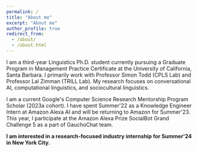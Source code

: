 ```yaml
---
permalink: /
title: "About me"
excerpt: "About me"
author_profile: true
redirect_from: 
  - /about/
  - /about.html
---
```


I am a third-year Linguistics Ph.D. student currently pursuing a Graduate Program in Management Practice Certificate at the University of California, Santa Barbara. I primarily work with Professor Simon Todd (CPLS Lab) and Professor Lal Zimman (TRILL Lab). My research focuses on conversational AI, computational linguistics, and sociocultural linguistics. 

I am a current Google's Computer Science Research Mentorship Program Scholar (2023a cohort). I have spent Summer'22 as a Knowledge Engineer Intern at Amazon Alexa AI and will be returning to Amazon for Summer'23. This year, I participate at the Amazon Alexa Prize SocialBot Grand Challenge 5 as a part of GauchoChat team. 

**I am interested in a research-focused industry internship for Summer'24 in New York City.**
